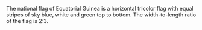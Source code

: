The national flag of Equatorial Guinea is a horizontal tricolor flag with equal stripes of sky blue, white and green top to bottom. The width-to-length ratio of the flag is 2:3.